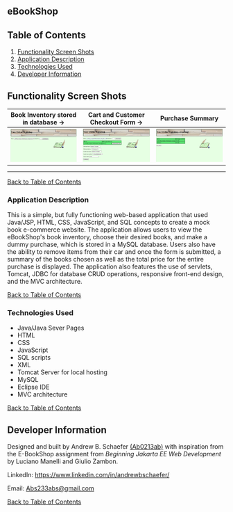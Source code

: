 ## eBookShop

## Table of Contents
1. [Functionality Screen Shots](#functionality-screen-shots)
2. [Application Description](#application-description)
3. [Technologies Used](#technologies-used)
4. [Developer Information](#developer-information)

## Functionality Screen Shots

Book Inventory stored in database ->                   |  Cart and Customer Checkout Form ->               |  Purchase Summary
:-------------------------:|:-------------------------:|:-------------------------:
![ScreenShot](ebookshop/WebContent/images/landing.PNG)  |  ![ScreenShot](ebookshop/WebContent/images/cart.PNG) | ![ScreenShot](ebookshop/WebContent/images/checkout.PNG)

<hr>

[Back to Table of Contents](#table-of-contents)

### Application Description

This is a simple, but fully functioning web-based application that used Java/JSP, HTML, CSS, JavaScript, and SQL concepts to create a mock book e-commerce website. 
The application allows users to view the eBookShop's book inventory, choose their desired books, and make a dummy purchase, which is stored in a MySQL database. Users 
also have the ability to remove items from their car and once the form is submitted, a summary of the books chosen as well as the total price for the entire purchase 
is displayed. The application also features the use of servlets, Tomcat, JDBC for database CRUD operations, responsive front-end design, and the MVC architecture.

[Back to Table of Contents](#table-of-contents)

### Technologies Used

- Java/Java Sever Pages
- HTML
- CSS
- JavaScript
- SQL scripts
- XML
- Tomcat Server for local hosting
- MySQL
- Eclipse IDE
- MVC architecture

[Back to Table of Contents](#table-of-contents)

## Developer Information
Designed and built by Andrew B. Schaefer [(Ab0213ab)](https://github.com/Ab0213ab) with inspiration from the E-BookShop assignment from *Beginning Jakarta EE Web Development* by Luciano Manelli and Giulio Zambon.

LinkedIn: https://www.linkedin.com/in/andrewbschaefer/

Email: Abs233abs@gmail.com 

[Back to Table of Contents](#table-of-contents)
